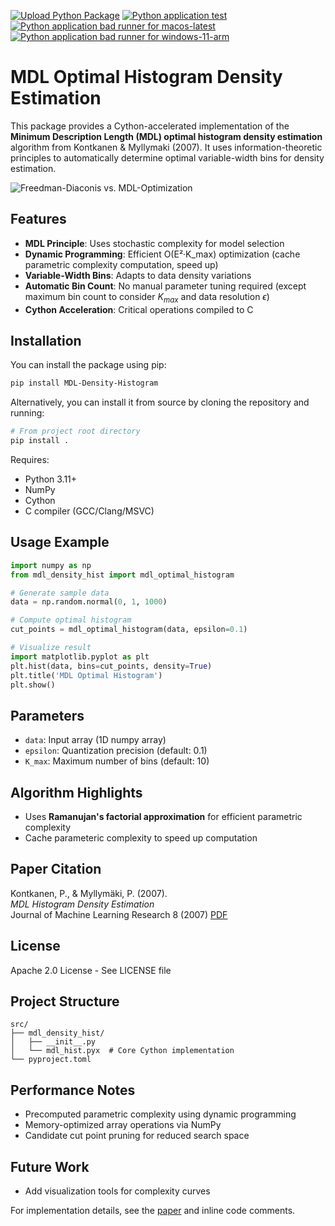 [![Upload Python Package](https://github.com/MrTarantoga/MDL-Density-Histogram/actions/workflows/python-publish.yml/badge.svg?event=release)](https://github.com/MrTarantoga/MDL-Density-Histogram/actions/workflows/python-publish.yml)
[![Python application test](https://github.com/MrTarantoga/MDL-Density-Histogram/actions/workflows/python-app.yml/badge.svg)](https://github.com/MrTarantoga/MDL-Density-Histogram/actions/workflows/python-app.yml)
[![Python application bad runner for macos-latest](https://github.com/MrTarantoga/MDL-Density-Histogram/actions/workflows/python-app-bad-runner-macos-latest-arm.yml/badge.svg)](https://github.com/MrTarantoga/MDL-Density-Histogram/actions/workflows/python-app-bad-runner-macos-latest-arm.yml)
[![Python application bad runner for windows-11-arm](https://github.com/MrTarantoga/MDL-Density-Histogram/actions/workflows/python-app-bad-runner-windows-11-arm.yml/badge.svg)](https://github.com/MrTarantoga/MDL-Density-Histogram/actions/workflows/python-app-bad-runner-windows-11-arm.yml)
# MDL Optimal Histogram Density Estimation

This package provides a Cython-accelerated implementation of the **Minimum Description Length (MDL) optimal histogram density estimation** algorithm from Kontkanen & Myllymaki (2007). It uses information-theoretic principles to automatically determine optimal variable-width bins for density estimation.

![Freedman-Diaconis vs. MDL-Optimization](https://raw.githubusercontent.com/MrTarantoga/MDL-Density-Histogram/main/gmm5_idx_3.png)

## Features
- **MDL Principle**: Uses stochastic complexity for model selection
- **Dynamic Programming**: Efficient O(E²·K_max) optimization (cache parametric complexity computation, speed up)
- **Variable-Width Bins**: Adapts to data density variations
- **Automatic Bin Count**: No manual parameter tuning required (except maximum bin count to consider $K_{max}$ and data resolution $\epsilon$)
- **Cython Acceleration**: Critical operations compiled to C

## Installation
You can install the package using pip:
```bash
pip install MDL-Density-Histogram
```
Alternatively, you can install it from source by cloning the repository and running:
```bash
# From project root directory
pip install .
```

Requires:
- Python 3.11+
- NumPy
- Cython
- C compiler (GCC/Clang/MSVC)

## Usage Example
```python
import numpy as np
from mdl_density_hist import mdl_optimal_histogram

# Generate sample data
data = np.random.normal(0, 1, 1000)

# Compute optimal histogram
cut_points = mdl_optimal_histogram(data, epsilon=0.1)

# Visualize result
import matplotlib.pyplot as plt
plt.hist(data, bins=cut_points, density=True)
plt.title('MDL Optimal Histogram')
plt.show()
```

## Parameters
- `data`: Input array (1D numpy array)
- `epsilon`: Quantization precision (default: 0.1)
- `K_max`: Maximum number of bins (default: 10)

## Algorithm Highlights
- Uses **Ramanujan's factorial approximation** for efficient parametric complexity
- Cache parameteric complexity to speed up computation

## Paper Citation
Kontkanen, P., & Myllymäki, P. (2007).  
*MDL Histogram Density Estimation*  
Journal of Machine Learning Research 8 (2007)
[PDF](https://proceedings.mlr.press/v2/kontkanen07a/kontkanen07a.pdf)

## License
Apache 2.0 License - See LICENSE file

## Project Structure
```
src/
├── mdl_density_hist/
│   ├── __init__.py
│   └── mdl_hist.pyx  # Core Cython implementation
└── pyproject.toml
```

## Performance Notes
- Precomputed parametric complexity using dynamic programming
- Memory-optimized array operations via NumPy
- Candidate cut point pruning for reduced search space

## Future Work
- Add visualization tools for complexity curves

For implementation details, see the [paper](https://proceedings.mlr.press/v2/kontkanen07a/kontkanen07a.pdf) and inline code comments.
